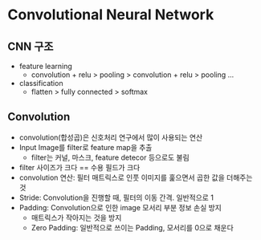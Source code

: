 # Convolutional Neural Network

## CNN 구조

* feature learning
  * convolution + relu > pooling > convolution + relu > pooling ...
* classification
  * flatten > fully connected > softmax

## Convolution

* convolution(합성곱)은 신호처리 연구에서 많이 사용되는 연산
* Input Image를 filter로 feature map을 추출
  * filter는 커널, 마스크, feature detecor 등으로도 불림
* filter 사이즈가 크다 == 수용 필드가 크다
* convolution 연산: 필터 매트릭스로 인풋 이미지를 훑으면서 곱한 값을 더해주는 것
* Stride: Convolution을 진행할 때, 필터의 이동 간격. 일반적으로 1
* Padding: Convolution으로 인한 image 모서리 부분 정보 손실 방지
  * 매트릭스가 작아지는 것을 방지
  * Zero Padding: 일반적으로 쓰이는 Padding, 모서리를 0으로 채운다



## 
